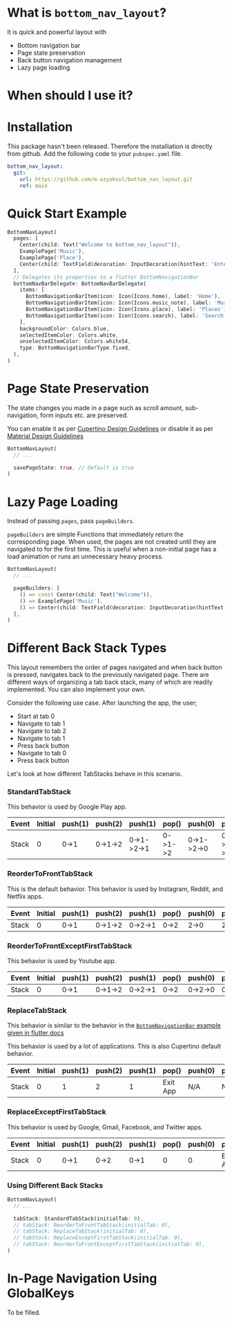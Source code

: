 # What is `bottom_nav_layout`?
It is quick and powerful layout with
 - Bottom navigation bar
 - Page state preservation
 - Back button navigation management
 - Lazy page loading
 
# When should I use it?

# Installation
This package hasn't been released. Therefore the installiation is directly from github. Add the following code to your `pubspec.yaml` file.
```yaml
bottom_nav_layout:
  git:
    url: https://github.com/m-azyoksul/bottom_nav_layout.git
    ref: main
```

# Quick Start Example
```dart
BottomNavLayout(
  pages: [
    Center(child: Text("Welcome to bottom_nav_layout")),
    ExamplePage('Music'),
    ExamplePage('Place'),
    Center(child: TextField(decoration: InputDecoration(hintText: 'Enter search term...'))),
  ],
  // Delegates its properties to a flutter BottomNavigationBar
  bottomNavBarDelegate: BottomNavBarDelegate(
    items: [
      BottomNavigationBarItem(icon: Icon(Icons.home), label: 'Home'),
      BottomNavigationBarItem(icon: Icon(Icons.music_note), label: 'Music'),
      BottomNavigationBarItem(icon: Icon(Icons.place), label: 'Places'),
      BottomNavigationBarItem(icon: Icon(Icons.search), label: 'Search'),
    ],
    backgroundColor: Colors.blue,
    selectedItemColor: Colors.white,
    unselectedItemColor: Colors.white54,
    type: BottomNavigationBarType.fixed,
  ),
)
```

# Page State Preservation
The state changes you made in a page such as scroll amount, sub-navigation, form inputs etc. are preserved.

You can enable it as per [Cupertino Design Guidelines](https://developer.apple.com/design/human-interface-guidelines/ios/app-architecture/navigation/) or disable it as per [Material Design Guidelines](https://material.io/components/bottom-navigation#behavior)
```dart
BottomNavLayout(
  // ...

  savePageState: true, // Default is true
)
```

# Lazy Page Loading
Instead of passing `pages`, pass `pageBuilders`.

`pageBuilders` are simple Functions that immediately return the corresponding page. When used, the pages are not created until they are navigated to for the first time. This is useful when a non-initial page has a load animation or runs an unnecessary heavy process.
```dart
BottomNavLayout(
  // ...

  pageBuilders: [
    () => const Center(child: Text("Welcome")),
    () => ExamplePage('Music'),
    () => Center(child: TextField(decoration: InputDecoration(hintText: 'Search for favorite'))),
  ],
)
```

# Different Back Stack Types
This layout remembers the order of pages navigated and when back button is pressed, navigates back to the previously navigated page. There are different ways of organizing a tab back stack, many of which are readily implemented. You can also implement your own.

Consider the following use case. After launching the app, the user;
 - Start at tab 0
 - Navigate to tab 1
 - Navigate to tab 2
 - Navigate to tab 1
 - Press back button
 - Navigate to tab 0
 - Press back button

Let's look at how different TabStacks behave in this scenario.

### StandardTabStack
This behavior is used by Google Play app.

| Event | Initial | push(1) | push(2) | push(1) | pop() | push(0) | pop() |
| ---- | ---- | ---- | ---- | ---- | ---- | ---- | ---- |
| Stack | 0 | 0->1 | 0->1->2 | 0->1->2->1 | 0->1->2 | 0->1->2->0 | 0->1->2 |

### ReorderToFrontTabStack
This is the default behavior. This behavior is used by Instagram, Reddit, and Netflix apps.

| Event | Initial | push(1) | push(2) | push(1) | pop() | push(0) | pop() |
| ---- | ---- | ---- | ---- | ---- | ---- | ---- | ---- |
| Stack | 0 | 0->1 | 0->1->2 | 0->2->1 | 0->2 | 2->0 | 2 |

### ReorderToFrontExceptFirstTabStack
This behavior is used by Youtube app.

| Event | Initial | push(1) | push(2) | push(1) | pop() | push(0) | pop() |
| ---- | ---- | ---- | ---- | ---- | ---- | ---- | ---- |
| Stack | 0 | 0->1 | 0->1->2 | 0->2->1 | 0->2 | 0->2->0 | 0->2 |

### ReplaceTabStack
This behavior is similar to the behavior in the [`BottomNavigationBar` example given in flutter docs](https://api.flutter.dev/flutter/material/BottomNavigationBar-class.html)

This behavior is used by a lot of applications. This is also Cupertino default behavior.

| Event | Initial | push(1) | push(2) | push(1) | pop() | push(0) | pop() |
| ---- | ---- | ---- | ---- | ---- | ---- | ---- | ---- |
| Stack | 0 | 1 | 2 | 1 | Exit App | N/A | N/A |

### ReplaceExceptFirstTabStack
This behavior is used by Google, Gmail, Facebook, and Twitter apps.

| Event | Initial | push(1) | push(2) | push(1) | pop() | push(0) | pop() |
| ---- | ---- | ---- | ---- | ---- | ---- | ---- | ---- |
| Stack | 0 | 0->1 | 0->2 | 0->1 | 0 | 0 | Exit App |

### Using Different Back Stacks

```dart
BottomNavLayout(
  // ...

  tabStack: StandardTabStack(initialTab: 0),
  // tabStack: ReorderToFrontTabStack(initialTab: 0),
  // tabStack: ReplaceTabStack(initialTab: 0),
  // tabStack: ReplaceExceptFirstTabStack(initialTab: 0),
  // tabStack: ReorderToFrontExceptFirstTabStack(initialTab: 0),
)
```

# In-Page Navigation Using GlobalKeys
To be filled.
